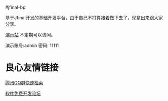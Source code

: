 #jfinal-bp

基于Jfinal开发的基础开发平台，由于自己不打算接着做下去了，现拿出来跟大家分享。

[演示站](http://u.720life.cn/g/ea893fba1d3f969e82e62b0906e3ed489cc41ccf4153ce6fe5bbc893a9948949)   不定期可以访问。

演示账号:admin  密码: 11111


 # 良心友情链接

[腾讯QQ群快速检索](http://u.720life.cn/s/8cf73f7c)

[软件免费开发论坛](http://u.720life.cn/s/bbb01dc0)